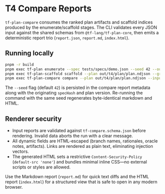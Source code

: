 # T4 Compare Reports

`tf-plan-compare` consumes the ranked plan artifacts and scaffold indices produced by the enumerate/scaffold stages. The CLI validates every JSON input against the shared schemas from `@tf-lang/tf-plan-core`, then emits a deterministic report trio (`report.json`, `report.md`, `index.html`).

## Running locally

```bash
pnpm -r build
pnpm exec tf-plan enumerate --spec tests/specs/demo.json --seed 42 --out out/t4/plan
pnpm exec tf-plan-scaffold scaffold --plan out/t4/plan/plan.ndjson --graph out/t4/plan/plan.json --top 3 --template dual-stack --seed 42 --out out/t4/scaffold/index.json
pnpm exec tf-plan-compare compare --plan out/t4/plan/plan.ndjson --inputs out/t4/scaffold/index.json --seed 42 --out out/t4/compare
```

The `--seed` flag (default `42`) is persisted in the compare report metadata along with the originating `specHash` and plan version. Re-running the command with the same seed regenerates byte-identical markdown and HTML.

## Renderer security

* Input reports are validated against `tf-compare.schema.json` before rendering. Invalid data aborts the run with a clear message.
* All dynamic fields are HTML-escaped (branch names, rationales, oracle notes, artifacts). Links are rendered as plain text, eliminating injection vectors.
* The generated HTML sets a restrictive `Content-Security-Policy` (`default-src 'none'`) and bundles minimal inline CSS—no external scripts or styles are allowed.

Use the Markdown report (`report.md`) for quick text diffs and the HTML report (`index.html`) for a structured view that is safe to open in any modern browser.
